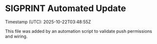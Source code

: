 # SIGPRINT Automated Update

Timestamp (UTC): 2025-10-22T03:48:55Z

This file was added by an automation script to validate push permissions and wiring.

